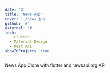 ```yaml
---
date: '2'
title: 'News App'
cover: './news.jpg'
github: '#'
external: '#'
tech:
  - Flutter
  - Material Design
  - Rest Api
showInProjects: true
---
```


News App Clone with flutter and newsapi.org API
